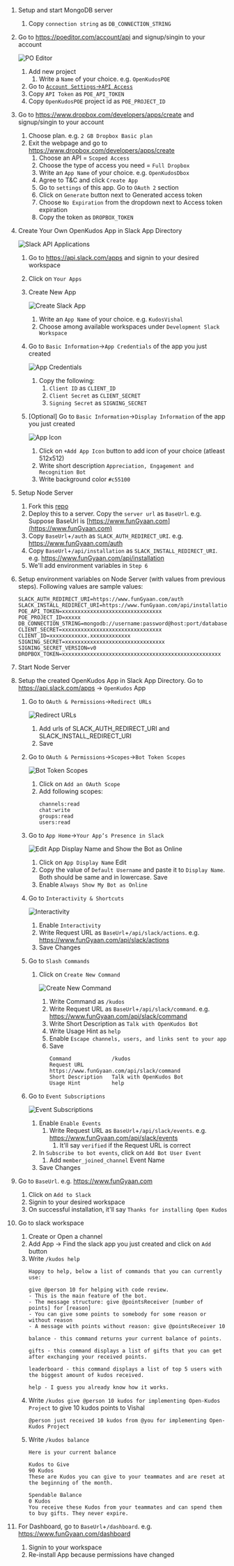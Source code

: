 1. Setup and start MongoDB server
    1. Copy `connection string` as `DB_CONNECTION_STRING`
2. Go to https://poeditor.com/account/api and signup/singin to your account

    ![PO Editor](installation/poeditor.png "PO Editor")

    1. Add new project
        1. Write a `Name` of your choice. e.g. `OpenKudosPOE`
    2. Go to [`Account Settings`->`API Access`](https://poeditor.com/account/api)
    3. Copy `API Token` as `POE_API_TOKEN`
    4. Copy `OpenKudosPOE` project id as `POE_PROJECT_ID`
3. Go to https://www.dropbox.com/developers/apps/create and signup/singin to your account
    1. Choose plan. e.g. `2 GB Dropbox Basic plan`
    2. Exit the webpage and go to https://www.dropbox.com/developers/apps/create
        1. Choose an API = `Scoped Access`
        2. Choose the type of access you need = `Full Dropbox`
        3. Write an `App Name` of your choice. e.g. `OpenKudosDbox`
        4. Agree to T&C and click `Create App`
        5. Go to `settings` of this app. Go to `OAuth 2` section
        6. Click on `Generate` button next to Generated access token
        7. Choose `No Expiration` from the dropdown next to Access token expiration
        8. Copy the token as `DROPBOX_TOKEN`
4. Create Your Own OpenKudos App in Slack App Directory

    ![Slack API Applications](installation/slackapiapplications.png "Slack API Applications")

    1. Go to https://api.slack.com/apps and signin to your desired workspace
    2. Click on `Your Apps`
    3. Create New App

        ![Create Slack App](installation/createslackapp.png "Create Slack App")

        1. Write an `App Name` of your choice. e.g. `KudosVishal`
        2. Choose among available workspaces under `Development Slack Workspace`
    4. Go to `Basic Information`->`App Credentials` of the app you just created

        ![App Credentials](installation/appcredentials.png "App Credentials")

        1. Copy the following:
            1. `Client ID` as `CLIENT_ID`
            2. `Client Secret` as `CLIENT_SECRET`
            3. `Signing Secret` as `SIGNING_SECRET`
    5. [Optional] Go to `Basic Information`->`Display Information` of the app you just created

        ![App Icon](installation/appicon.png "App Icon")

        1. Click on `+Add App Icon` button to add icon of your choice (atleast 512x512)
        2. Write short description `Appreciation, Engagement and Recognition Bot`
        3. Write background color `#c55100`
5. Setup Node Server
    1. Fork this [repo](https://github.com/the-vishal-kumar/open-kudos)
    2. Deploy this to a server. Copy the `server url` as `BaseUrl`. e.g. Suppose BaseUrl is [https://www.funGyaan.com](https://www.funGyaan.com)
    3. Copy `BaseUrl`+`/auth` as `SLACK_AUTH_REDIRECT_URI`. e.g. https://www.funGyaan.com/auth
    4. Copy `BaseUrl`+`/api/installation` as `SLACK_INSTALL_REDIRECT_URI`. e.g. https://www.funGyaan.com/api/installation
    5. We'll add environment variables in `Step 6`
6. Setup environment variables on Node Server (with values from previous steps). Following values are sample values:
    ```
    SLACK_AUTH_REDIRECT_URI=https://www.funGyaan.com/auth
    SLACK_INSTALL_REDIRECT_URI=https://www.funGyaan.com/api/installation
    POE_API_TOKEN=xxxxxxxxxxxxxxxxxxxxxxxxxxxxxxxx
    POE_PROJECT_ID=xxxxx
    DB_CONNECTION_STRING=mongodb://username:password@host:port/database
    CLIENT_SECRET=xxxxxxxxxxxxxxxxxxxxxxxxxxxxxxxx
    CLIENT_ID=xxxxxxxxxxxx.xxxxxxxxxxxxx
    SIGNING_SECRET=xxxxxxxxxxxxxxxxxxxxxxxxxxxxxxxx
    SIGNING_SECRET_VERSION=v0
    DROPBOX_TOKEN=xxxxxxxxxxxxxxxxxxxxxxxxxxxxxxxxxxxxxxxxxxxxxxxxxxx
    ```
7. Start Node Server
8. Setup the created OpenKudos App in Slack App Directory. Go to https://api.slack.com/apps -> `OpenKudos` App
    1. Go to `OAuth & Permissions`->`Redirect URLs`

        ![Redirect URLs](installation/addredirecturls.png "Redirect URLs")

        1. Add urls of SLACK_AUTH_REDIRECT_URI and SLACK_INSTALL_REDIRECT_URI
        2. Save
    2. Go to `OAuth & Permissions`->`Scopes`->`Bot Token Scopes`

        ![Bot Token Scopes](installation/bottokenscopes.png "Bot Token Scopes")

        1. Click on `Add an OAuth Scope`
        2. Add following scopes:
            ```
            channels:read
            chat:write
            groups:read
            users:read
            ```
    4. Go to `App Home`->`Your App’s Presence in Slack`

        ![Edit App Display Name and Show the Bot as Online](installation/editbotdisplaynameandmarkonline.png "Edit App Display Name and Show the Bot as Online")

        1. Click on `App Display Name` Edit
        2. Copy the value of `Default Username` and paste it to `Display Name`. Both should be same and in lowercase. Save
        3. Enable `Always Show My Bot as Online`
    5. Go to `Interactivity & Shortcuts`

        ![Interactivity](installation/interactivityrequesturl.png "Interactivity")

        1. Enable `Interactivity`
        2. Write Request URL as `BaseUrl`+`/api/slack/actions`. e.g. https://www.funGyaan.com/api/slack/actions
        3. Save Changes
    6. Go to `Slash Commands`
        1. Click on `Create New Command`

            ![Create New Command](installation/createslashcommand.png "Create New Command")

            1. Write Command as `/kudos`
            2. Write Request URL as `BaseUrl`+`/api/slack/command`. e.g. https://www.funGyaan.com/api/slack/command
            3. Write Short Description as `Talk with OpenKudos Bot`
            4. Write Usage Hint as `help`
            5. Enable `Escape channels, users, and links sent to your app`
            6. Save
                ```
                Command             /kudos
                Request URL         https://www.funGyaan.com/api/slack/command
                Short Description   Talk with OpenKudos Bot
                Usage Hint          help
                ```
    7. Go to `Event Subscriptions`

        ![Event Subscriptions](installation/eventsubscriptions.png "Event Subscriptions")

        1. Enable `Enable Events`
            1. Write Request URL as `BaseUrl`+`/api/slack/events`. e.g. https://www.funGyaan.com/api/slack/events
                1. It'll say `verified` if the Request URL is correct
        2. In `Subscribe to bot events`, click on `Add Bot User Event`
            1. Add `member_joined_channel` Event Name
        3. Save Changes
9. Go to `BaseUrl`. e.g. https://www.funGyaan.com
    1. Click on `Add to Slack`
    2. Signin to your desired workspace
    3. On successful installation, it'll say `Thanks for installing Open Kudos`
10. Go to slack workspace
    1. Create or Open a channel
    2. Add App -> Find the slack app you just created and click on `Add` button
    3. Write `/kudos help`
        ```
        Happy to help, below a list of commands that you can currently use:
        
        give @person 10 for helping with code review.
        - This is the main feature of the bot.
        - The message structure: give @pointsReceiver [number of points] for [reason]
        - You can give some points to somebody for some reason or without reason
        - A message with points without reason: give @pointsReceiver 10
        
        balance - this command returns your current balance of points.
        
        gifts - this command displays a list of gifts that you can get after exchanging your received points.
        
        leaderboard - this command displays a list of top 5 users with the biggest amount of kudos received.
        
        help - I guess you already know how it works.
        ```
    4. Write `/kudos give @person 10 kudos for implementing Open-Kudos Project` to give 10 kudos points to Vishal
        ```
        @person just received 10 kudos from @you for implementing Open-Kudos Project
        ```
    5. Write `/kudos balance`
        ```
        Here is your current balance

        Kudos to Give
        90 Kudos
        These are Kudos you can give to your teammates and are reset at the beginning of the month.

        Spendable Balance
        0 Kudos 
        You receive these Kudos from your teammates and can spend them to buy gifts. They never expire.

        ```
11. For Dashboard, go to `BaseUrl`+`/dashboard`. e.g. https://www.funGyaan.com/dashboard
    1. Signin to your workspace
    2. Re-install App because permissions have changed